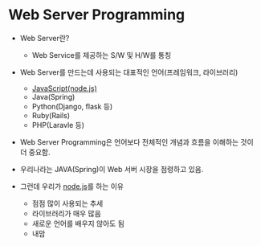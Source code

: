 # Web Server Programming

- Web Server란?
  - Web Service를 제공하는 S/W 및 H/W를 통칭
- Web Server를 만드는데 사용되는 대표적인 언어(프레임워크, 라이브러리)

  - [JavaScript(node.js)](node.md)
  - Java(Spring)
  - Python(Django, flask 등)
  - Ruby(Rails)
  - PHP(Laravle 등)

- Web Server Programming은 언어보다 전체적인 개념과 흐름을 이해하는 것이 더 중요함.

- 우리나라는 JAVA(Spring)이 Web 서버 시장을 점령하고 있음.

- 그런데 우리가 [node.js](node.md)를 하는 이유
  - 점점 많이 사용되는 추세
  - 라이브러리가 매우 많음
  - 새로운 언어를 배우지 않아도 됨
  - 내맘
